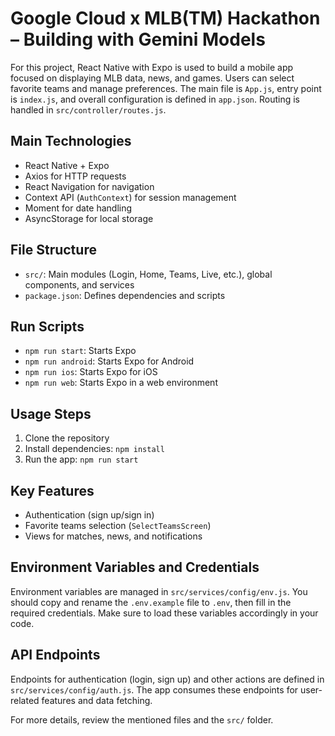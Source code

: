 # Google Cloud x MLB(TM) Hackathon – Building with Gemini Models

For this project, React Native with Expo is used to build a mobile app focused on displaying MLB data, news, and games. Users can select favorite teams and manage preferences. The main file is `App.js`, entry point is `index.js`, and overall configuration is defined in `app.json`. Routing is handled in `src/controller/routes.js`.

## Main Technologies

- React Native + Expo
- Axios for HTTP requests
- React Navigation for navigation
- Context API (`AuthContext`) for session management
- Moment for date handling
- AsyncStorage for local storage

## File Structure

- `src/`: Main modules (Login, Home, Teams, Live, etc.), global components, and services
- `package.json`: Defines dependencies and scripts

## Run Scripts

- `npm run start`: Starts Expo
- `npm run android`: Starts Expo for Android
- `npm run ios`: Starts Expo for iOS
- `npm run web`: Starts Expo in a web environment

## Usage Steps

1. Clone the repository
2. Install dependencies: `npm install`
3. Run the app: `npm run start`

## Key Features

- Authentication (sign up/sign in)
- Favorite teams selection (`SelectTeamsScreen`)
- Views for matches, news, and notifications

## Environment Variables and Credentials

Environment variables are managed in `src/services/config/env.js`. You should copy and rename the `.env.example` file to `.env`, then fill in the required credentials. Make sure to load these variables accordingly in your code.

## API Endpoints

Endpoints for authentication (login, sign up) and other actions are defined in `src/services/config/auth.js`. The app consumes these endpoints for user-related features and data fetching.

For more details, review the mentioned files and the `src/` folder.
